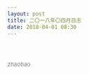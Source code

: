 ```yaml
---
layout: post
title: 二〇一八年〇四月日志
date: 2018-04-01 08:30
---
```


<div></div>
<div>　　　　</div>
<div></div>
<div>　　　　</div>


<div><font size="2" color="gray">zhaohao</font></div>